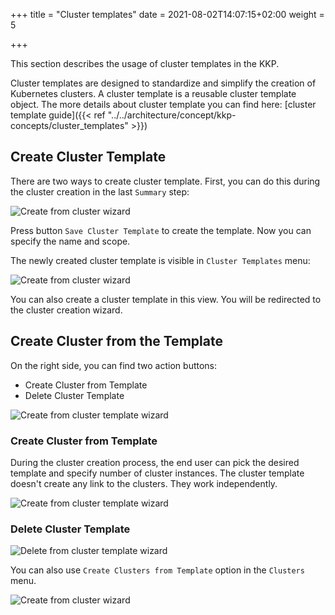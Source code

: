 +++
title = "Cluster templates"
date = 2021-08-02T14:07:15+02:00
weight = 5

+++

This section describes the usage of cluster templates in the KKP.

Cluster templates are designed to standardize and simplify the creation of Kubernetes clusters. A cluster template is a
reusable cluster template object. The more details about cluster template you can find here: [cluster template guide]({{< ref "../../architecture/concept/kkp-concepts/cluster_templates" >}})

## Create Cluster Template

There are two ways to create cluster template. First, you can do this during the cluster creation in the last `Summary` step:

![Create from cluster wizard](/img/kubermatic/master/tutorials/cluster_template/create_from_cluster_wizard.png?classes=shadow,border "Cluster Template creation")

Press button `Save Cluster Template` to create the template. Now you can specify the name and scope.

The newly created cluster template is visible in `Cluster Templates` menu:

![Create from cluster wizard](/img/kubermatic/master/tutorials/cluster_template/cluster_template_menu.png?classes=shadow,border "Cluster Template view")

You can also create a cluster template in this view. You will be redirected to the cluster creation wizard.

## Create Cluster from the Template

On the right side, you can find two action buttons:
 - Create Cluster from Template
 - Delete Cluster Template

![Create from cluster template wizard](/img/kubermatic/master/tutorials/cluster_template/actions.png?classes=shadow,border "Action buttons")

### Create Cluster from Template
During the cluster creation process, the end user can pick the desired template and specify number of cluster instances.
The cluster template doesn't create any link to the clusters. They work independently.

![Create from cluster template wizard](/img/kubermatic/master/tutorials/cluster_template/create_cluster.png?classes=shadow,border "Create Clusters from Template")

### Delete Cluster Template

![Delete from cluster template wizard](/img/kubermatic/master/tutorials/cluster_template/delete_template.png?classes=shadow,border "Delete Cluster Template")

You can also use `Create Clusters from Template` option in the `Clusters` menu.

![Create from cluster wizard](/img/kubermatic/master/tutorials/cluster_template/create_from_clusters.png?classes=shadow,border "Create Clusters")
